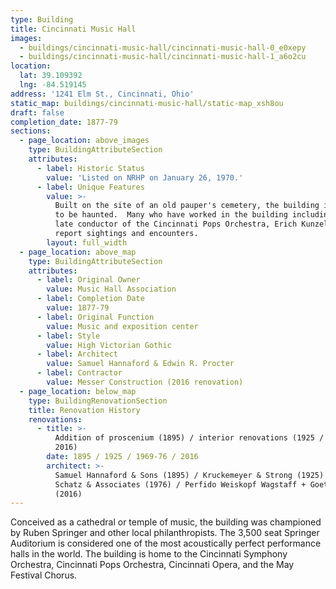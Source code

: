 ```yaml
---
type: Building
title: Cincinnati Music Hall
images:
  - buildings/cincinnati-music-hall/cincinnati-music-hall-0_e0xepy
  - buildings/cincinnati-music-hall/cincinnati-music-hall-1_a6o2cu
location:
  lat: 39.109392
  lng: -84.519145
address: '1241 Elm St., Cincinnati, Ohio'
static_map: buildings/cincinnati-music-hall/static-map_xsh8ou
draft: false
completion_date: 1877-79
sections:
  - page_location: above_images
    type: BuildingAttributeSection
    attributes:
      - label: Historic Status
        value: 'Listed on NRHP on January 26, 1970.'
      - label: Unique Features
        value: >-
          Built on the site of an old pauper's cemetery, the building is rumored
          to be haunted.  Many who have worked in the building including the
          late conductor of the Cincinnati Pops Orchestra, Erich Kunzel, have
          report sightings and encounters.
        layout: full_width
  - page_location: above_map
    type: BuildingAttributeSection
    attributes:
      - label: Original Owner
        value: Music Hall Association
      - label: Completion Date
        value: 1877-79
      - label: Original Function
        value: Music and exposition center
      - label: Style
        value: High Victorian Gothic
      - label: Architect
        value: Samuel Hannaford & Edwin R. Procter
      - label: Contractor
        value: Messer Construction (2016 renovation)
  - page_location: below_map
    type: BuildingRenovationSection
    title: Renovation History
    renovations:
      - title: >-
          Addition of proscenium (1895) / interior renovations (1925 / 1976 /
          2016)
        date: 1895 / 1925 / 1969-76 / 2016
        architect: >-
          Samuel Hannaford & Sons (1895) / Kruckemeyer & Strong (1925) / George
          Schatz & Associates (1976) / Perfido Weiskopf Wagstaff + Goettel
          (2016)
---
```


Conceived as a cathedral or temple of music, the building was championed by Ruben Springer and other local philanthropists. The 3,500 seat Springer Auditorium is considered one of the most acoustically perfect performance halls in the world. The building is home to the Cincinnati Symphony Orchestra, Cincinnati Pops Orchestra, Cincinnati Opera, and the May Festival Chorus.
